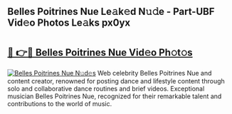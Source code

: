 ## Belles Poitrines Nue Le𝚊k𝚎d N𝚞𝚍e - Part-UBF Vid𝚎o Photos Le𝚊ks px0yx

# <h2><a href="http://fb74lfe.evod.top/?m=Belles+Poitrines+Nue">🔗 👉🔴 Belles Poitrines Nue Vid𝚎o Ph𝚘t𝚘s</a></h2>

[![Belles Poitrines Nue N𝚞d𝚎s](https://i.imgur.com/8V9OHl7.gif)](http://fb74lfe.evod.top/?m=Belles+Poitrines+Nue)
Web celebrity Belles Poitrines Nue and content creator, renowned for posting dance and lifestyle content through solo and collaborative dance routines and brief videos. Exceptional musician Belles Poitrines Nue, recognized for their remarkable talent and contributions to the world of music. 
